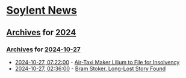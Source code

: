 # [Soylent News](../../../README.md)

## [Archives](../../index.md) for [2024](../index.md)

### [Archives](../../index.md) for [2024-10-27](index.md)

* [2024-10-27, 07:22:00](https://soylentnews.org/article.pl?sid=24/10/25/1547236&from=rss) - [Air-Taxi Maker Lilium to File for Insolvency](https://soylentnews.org/article.pl?sid=24/10/25/1547236&from=rss)
* [2024-10-27, 02:36:00](https://soylentnews.org/article.pl?sid=24/10/25/0032205&from=rss) - [Bram Stoker, Long-Lost Story Found](https://soylentnews.org/article.pl?sid=24/10/25/0032205&from=rss)
